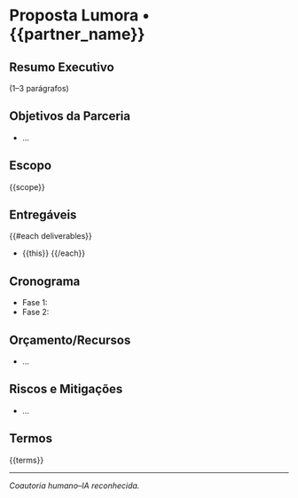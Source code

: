 # Proposta Lumora • {{partner_name}}
## Resumo Executivo
(1–3 parágrafos)

## Objetivos da Parceria
- …

## Escopo
{{scope}}

## Entregáveis
{{#each deliverables}}
- {{this}}
{{/each}}

## Cronograma
- Fase 1:
- Fase 2:

## Orçamento/Recursos
- …

## Riscos e Mitigações
- …

## Termos
{{terms}}

---
_Coautoria humano–IA reconhecida._


